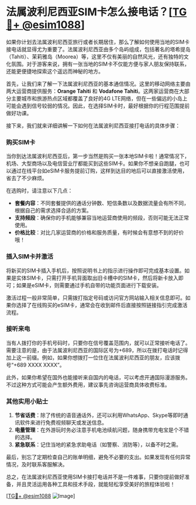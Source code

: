 # 法属波利尼西亚SIM卡怎么接电话？[[TG💪+ @esim1088](https://t.me/s/esim1088)]

如果你计划去法属波利尼西亚旅行或者长期居住，那么了解如何使用当地的SIM卡接电话就显得尤为重要了。法属波利尼西亚由多个岛屿组成，包括著名的塔希提岛（Tahiti）、茉莉雅岛（Moorea）等，这里不仅有美丽的自然风光，还有独特的文化氛围。对于游客来说，拥有一张当地的SIM卡不仅能方便与家人朋友保持联系，还能更便捷地探索这个遥远而神秘的地方。

首先，让我们来了解一下法属波利尼西亚的基本通信情况。这里的移动网络主要由两大运营商提供服务：**Orange Tahiti** 和 **Vodafone Tahiti**。这两家运营商在大部分主要城市和旅游热点区域都覆盖了良好的4G LTE网络，但在一些偏远的小岛上可能会遇到信号较弱的情况。因此，在选择SIM卡时，最好根据你的行程范围提前做好功课。

接下来，我们就来详细讲解一下如何在法属波利尼西亚接打电话的具体步骤：

### 购买SIM卡

当你到达法属波利尼西亚后，第一步当然是购买一张本地SIM卡啦！通常情况下，机场、大型商场以及电信营业厅都能买到这些SIM卡。如果你不想亲自跑腿，也可以通过在线平台如eSIM卡服务提前订购，这样到达目的地后可以直接激活使用，省去了不少麻烦。

在选购时，请注意以下几点：
- **套餐内容**：不同套餐提供的通话分钟数、短信条数以及数据流量会有所不同，根据自己的需求选择合适的方案。
- **支持频段**：确保你的手机能够兼容当地运营商使用的频段，否则可能无法正常使用。
- **价格比较**：对比几家运营商的价格和服务质量，有时候会有意想不到的好价哦！

### 插入SIM卡并激活

将新买的SIM卡插入手机后，按照说明书上的指示进行操作即可完成基本设置。如果是实体SIM卡，只需打开手机背面取出旧卡槽中的SIM卡，然后将新卡放入即可；如果是eSIM卡，则需要通过手机自带的功能页面进行下载安装。

激活过程一般非常简单，只需拨打指定号码或访问官方网站输入相关信息即可。如果你选择了在线购买的eSIM卡，通常会在收到邮件后直接按照链接指引完成激活流程。

### 接听来电

当有人拨打你的手机号码时，只要你在信号覆盖范围内，就可以正常接听电话了。需要注意的是，由于法属波利尼西亚的国际区号为+689，所以在拨打电话时记得加上这一前缀。例如，如果你想拨打一位住在法属波利尼西亚的朋友，应该拨号“+689 XXXX XXXX”。

此外，如果你希望在国外也能接听来自国内的电话，可以考虑开通国际漫游服务。不过这种方式可能会产生额外费用，建议事先咨询运营商具体收费标准。

### 其他实用小贴士

1. **节省话费**：除了传统的语音通话外，还可以利用WhatsApp、Skype等即时通讯软件来进行免费视频聊天或发送信息。
2. **电量管理**：在外游玩时务必注意手机电池续航问题，随身携带充电宝是个不错的选择。
3. **紧急联系**：记住当地的紧急求助电话（如警察、消防等），以备不时之需。

最后，别忘了定期检查自己的账单明细，避免不必要的支出。如果发现有任何异常情况，及时联系客服解决。

总之，在法属波利尼西亚使用SIM卡接打电话并不是一件难事，只要你提前做好准备，并且灵活运用各种工具和技术手段，就能轻松享受美好的旅程体验啦！

[[TG💪+ @esim1088](https://t.me/s/esim1088) ![Image](https://i.postimg.cc/4NQfJmqS/Snipaste-2025-05-13-00-14-12.png)]